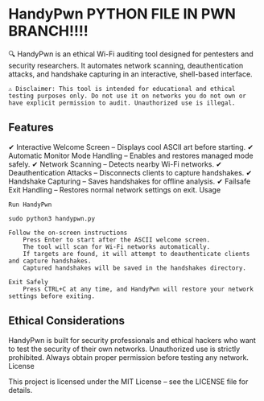 # HandyPwn PYTHON FILE IN PWN BRANCH!!!!

🔍 HandyPwn is an ethical Wi-Fi auditing tool designed for pentesters and security researchers. It automates network scanning, deauthentication attacks, and handshake capturing in an interactive, shell-based interface.

    ⚠ Disclaimer: This tool is intended for educational and ethical testing purposes only. Do not use it on networks you do not own or have explicit permission to audit. Unauthorized use is illegal.

 ## Features

✔ Interactive Welcome Screen – Displays cool ASCII art before starting.
✔ Automatic Monitor Mode Handling – Enables and restores managed mode safely.
✔ Network Scanning – Detects nearby Wi-Fi networks.
✔ Deauthentication Attacks – Disconnects clients to capture handshakes.
✔ Handshake Capturing – Saves handshakes for offline analysis.
✔ Failsafe Exit Handling – Restores normal network settings on exit.
Usage

    Run HandyPwn

    sudo python3 handypwn.py

    Follow the on-screen instructions
        Press Enter to start after the ASCII welcome screen.
        The tool will scan for Wi-Fi networks automatically.
        If targets are found, it will attempt to deauthenticate clients and capture handshakes.
        Captured handshakes will be saved in the handshakes directory.

    Exit Safely
        Press CTRL+C at any time, and HandyPwn will restore your network settings before exiting.

## Ethical Considerations

HandyPwn is built for security professionals and ethical hackers who want to test the security of their own networks. Unauthorized use is strictly prohibited. Always obtain proper permission before testing any network.
License

This project is licensed under the MIT License – see the LICENSE file for details.
